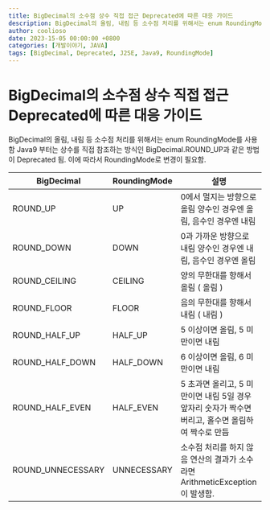 ```yaml
---
title: BigDecimal의 소수점 상수 직접 접근 Deprecated에 따른 대응 가이드
description: BigDecimal의 올림, 내림 등 소수점 처리를 위해서는 enum RoundingMode를 사용함
author: coolioso
date: 2023-15-05 00:00:00 +0800
categories: [개발이야기, JAVA]
tags: [BigDecimal, Deprecated, J2SE, Java9, RoundingMode]
---
```


# BigDecimal의 소수점 상수 직접 접근 Deprecated에 따른 대응 가이드

BigDecimal의 올림, 내림 등 소수점 처리를 위해서는 enum RoundingMode를 사용함
Java9 부터는 상수를 직접 참조하는 방식인 BigDecimal.ROUND_UP과 같은 방법이 Deprecated 됨.
이에 따라서 RoundingMode로 변경이 필요함.

|BigDecimal|	RoundingMode|	설명|
|---|---|---|
|ROUND_UP|	UP|	0에서 멀지는 방향으로 올림  양수인 경우엔 올림, 음수인 경우엔 내림|
|ROUND_DOWN|	DOWN	|0과 가까운 방향으로 내림 양수인 경우엔 내림, 음수인 경우엔 올림|
|ROUND_CEILING	|CEILING	|양의 무한대를 향해서 올림 ( 올림 )|
|ROUND_FLOOR	|FLOOR	|음의 무한대를 향해서 내림 ( 내림 )|
|ROUND_HALF_UP	|HALF_UP	|5 이상이면 올림, 5 미만이면 내림|
|ROUND_HALF_DOWN	|HALF_DOWN	|6 이상이면 올림, 6 미만이면 내림|
|ROUND_HALF_EVEN	|HALF_EVEN	|5 초과면 올리고, 5 미만이면 내림 5일 경우 앞자리 숫자가 짝수면 버리고, 홀수면 올림하여 짝수로 만듬|
|ROUND_UNNECESSARY	|UNNECESSARY	|소수점 처리를 하지 않음 연산의 결과가 소수라면 ArithmeticException이 발생함.|
